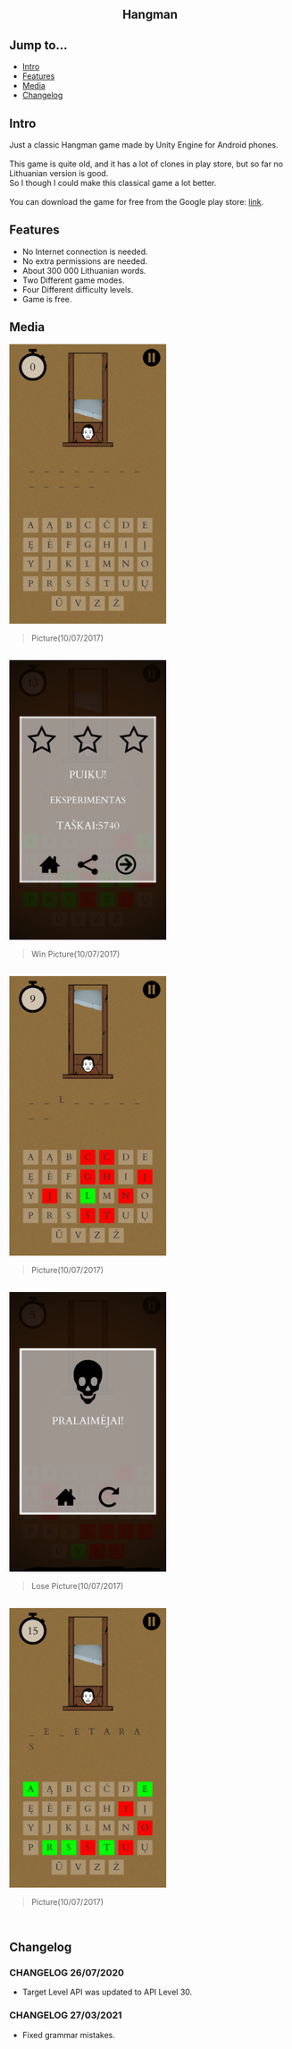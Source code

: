 <div align="center">
  <h2>Hangman</h2>
</div>

## Jump to...

  - [Intro](#intro)
  - [Features](#features)
  - [Media](#media)
  - [Changelog](#changelog)

## <a name="Intro"></a>Intro

<p>Just a classic Hangman game made by Unity Engine for Android phones.<br><br>
This game is quite old, and it has a lot of clones in play store, but so far no Lithuanian version is good.<br>
So I though I could make this classical game a lot better.<br><br>
You can download the game for free from the Google play store: <a href="https://play.google.com/store/apps/details?id=com.Revoliucija.ZodziuRevoliucija" target="_blank">link</a>.
</p>

## <a name="Features"></a>Features

<ul>
  <li>No Internet connection is needed.</li>
  <li>No extra permissions are needed.</li>
  <li>About 300 000 Lithuanian words.</li>
  <li>Two Different game modes.</li>
  <li>Four Different difficulty levels.</li>
  <li>Game is free.</li>
</ul>

## <a name="Media"></a>Media

<a target="_blank" href="https://github.com/GintasS/Hangman/blob/master/Screenshots/1.png">
  <img src="https://github.com/GintasS/Hangman/blob/master/Screenshots/1.png" height="500" style="max-width:100%;"></img>
</a>
<blockquote>Picture(10/07/2017)</blockquote>
<br>

<a target="_blank" href="https://github.com/GintasS/Hangman/blob/master/Screenshots/2.png">
  <img src="https://github.com/GintasS/Hangman/blob/master/Screenshots/2.png" height="500" style="max-width:100%;"></img>
</a>
<blockquote>Win Picture(10/07/2017)</blockquote>
<br>

<a target="_blank" href="https://github.com/GintasS/Hangman/blob/master/Screenshots/3.png">
  <img src="https://github.com/GintasS/Hangman/blob/master/Screenshots/3.png" height="500" style="max-width:100%;"></img>
</a>
<blockquote>Picture(10/07/2017)</blockquote>
<br>

<a target="_blank" href="https://github.com/GintasS/Hangman/blob/master/Screenshots/4.png">
  <img src="https://github.com/GintasS/Hangman/blob/master/Screenshots/4.png" height="500" style="max-width:100%;"></img>
</a>
<blockquote>Lose Picture(10/07/2017)</blockquote>
<br>

<a target="_blank" href="https://github.com/GintasS/Hangman/blob/master/Screenshots/5.png">
  <img src="https://github.com/GintasS/Hangman/blob/master/Screenshots/5.png" height="500" style="max-width:100%;"></img>
</a>
<blockquote>Picture(10/07/2017)</blockquote>
<br>

## <a name="Changelog"></a>Changelog

<h3> CHANGELOG 26/07/2020</h3>
<ul>
  <li>Target Level API was updated to API Level 30.</li>
</ul>

<h3> CHANGELOG 27/03/2021</h3>
<ul>
  <li>Fixed grammar mistakes.</li>
</ul>

